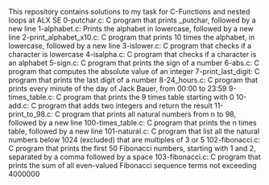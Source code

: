 This repository contains solutions to my task for C-Functions and nested loops at ALX SE
0-putchar.c: C program that prints _putchar, followed by a new line
1-alphabet.c: Prints the alphabet in lowercase, followed by a new line
2-print_alphabet_x10.c: C program that prints 10 times the alphabet, in lowercase, followed by a new line
3-islower.c: C program that checks if a character is lowercase
4-isalpha.c: C program that checks if a character is an alphabet
5-sign.c: C program that prints the sign of a number
6-abs.c: C program that computes the absolute value of an integer
7-print_last_digit: C program that prints the last digit of a number
8-24_hours.c: C program that prints every minute of the day of Jack Bauer, from 00:00 to 23:59
9-times_table.c: C program that prints the 9 times table starting with 0
10-add.c: C program that adds two integers and return the result
11-print_to_98.c: C program that prints all natural numbers from n to 98, followed by a new line
100-times_table.c: C program that prints the n times table, followed by a new line
101-natural.c: C program that list all the natural numbers below 1024 (excluded) that are multiples of 3 or 5
102-fibonacci.c: C program that prints the first 50 Fibonacci numbers, starting with 1 and 2, separated by a comma followed by a space
103-fibonacci.c: C program that prints the sum of all even-valued Fibonacci sequence terms not exceeding 4000000

